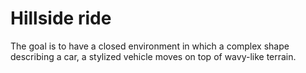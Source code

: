 # Hillside ride

The goal is to have a closed environment in which a complex shape describing a car, a stylized vehicle moves on top of wavy-like terrain.
